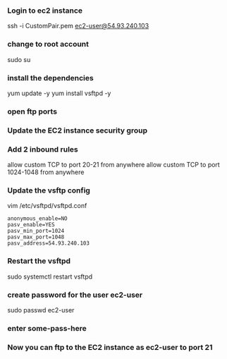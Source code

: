 ### Login to ec2 instance
ssh -i CustomPair.pem ec2-user@54.93.240.103

### change to root account
sudo su

### install the dependencies
yum update -y
yum install vsftpd -y

### open ftp ports
### Update the EC2 instance security group
### Add 2 inbound rules
allow custom TCP to port 20-21 from anywhere
allow custom TCP to port 1024-1048 from anywhere

### Update the vsftp config
vim /etc/vsftpd/vsftpd.conf
```
anonymous_enable=NO
pasv_enable=YES
pasv_min_port=1024
pasv_max_port=1048
pasv_address=54.93.240.103

```


### Restart the vsftpd
sudo systemctl restart vsftpd



### create password for the user ec2-user
sudo passwd ec2-user
### enter some-pass-here



### Now you can ftp to the EC2 instance as ec2-user to port 21

